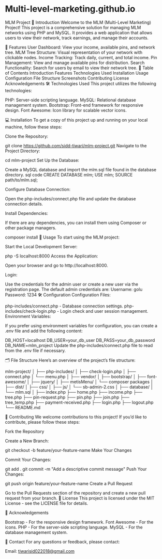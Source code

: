 # Multi-level-marketing.github.io

MLM Project
📖 Introduction
Welcome to the MLM (Multi-Level Marketing) Project! This project is a comprehensive solution for managing MLM networks using PHP and MySQL. It provides a web application that allows users to view their network, track earnings, and manage their accounts.

🚀 Features
User Dashboard: View your income, available pins, and network tree.
MLM Tree Structure: Visual representation of your network with clickable nodes.
Income Tracking: Track daily, current, and total income.
Pin Management: View and manage available pins for distribution.
Search Functionality: Search for users by email to view their network tree.
📜 Table of Contents
Introduction
Features
Technologies Used
Installation
Usage
Configuration
File Structure
Screenshots
Contributing
License
Acknowledgements
🛠 Technologies Used
This project utilizes the following technologies:

PHP: Server-side scripting language.
MySQL: Relational database management system.
Bootstrap: Front-end framework for responsive design.
Font Awesome: Icon library for scalable vector icons.

💻 Installation
To get a copy of this project up and running on your local machine, follow these steps:

Clone the Repository:

git clone https://github.com/sidd-tiwari/mlm-project.git
Navigate to the Project Directory:

cd mlm-project
Set Up the Database:

Create a MySQL database and import the mlm.sql file found in the database directory.
sql code
CREATE DATABASE mlm;
USE mlm;
SOURCE path/to/mlm.sql;

Configure Database Connection:

Open the php-includes/connect.php file and update the database connection details.

<?php
$host = 'localhost';
$user = 'root';
$password = 'your_db_password';
$database = 'mlm';

$con = mysqli_connect($host, $user, $password, $database);
if (!$con) {
    die("Connection failed: " . mysqli_connect_error());
}
?>
Install Dependencies:

If there are any dependencies, you can install them using Composer or other package managers.

composer install
📖 Usage
To start using the MLM project:

Start the Local Development Server:

php -S localhost:8000
Access the Application:

Open your browser and go to http://localhost:8000.

Login:

Use the credentials for the admin user or create a new user via the registration page.
The default admin credentials are:
Username: golu
Password: 1234
🛠 Configuration
Configuration Files:

php-includes/connect.php - Database connection settings.
php-includes/check-login.php - Login check and user session management.
Environment Variables:

If you prefer using environment variables for configuration, you can create a .env file and add the following content:

DB_HOST=localhost
DB_USER=your_db_user
DB_PASS=your_db_password
DB_NAME=mlm_project
Update the php-includes/connect.php file to read from the .env file if necessary.

🗂 File Structure
Here’s an overview of the project’s file structure:

mlm-project/
│
├── php-includes/
│   ├── check-login.php
│   ├── connect.php
│   └── menu.php
│
├── vendor/
│   ├── bootstrap/
│   ├── font-awesome/
│   ├── jquery/
│   ├── metisMenu/
│   └── composer packages
│
├── dist/
│   ├── css/
│   ├── js/
│   └── sb-admin-2.css
│
├── database/
│   └── mlm.sql
│
├── index.php
├── home.php
├── income.php
├── tree.php
├── pin-request.php
├── pin.php
├── join.php
├── tree_temp.php
├── payment-received.php
├── login.php
├── logout.php
└── README.md

🤝 Contributing
We welcome contributions to this project! If you’d like to contribute, please follow these steps:

Fork the Repository

Create a New Branch:

git checkout -b feature/your-feature-name
Make Your Changes

Commit Your Changes:

git add .
git commit -m "Add a descriptive commit message"
Push Your Changes:

git push origin feature/your-feature-name
Create a Pull Request

Go to the Pull Requests section of the repository and create a new pull request from your branch.
📜 License
This project is licensed under the MIT License - see the LICENSE file for details.

🙏 Acknowledgements

Bootstrap - For the responsive design framework.
Font Awesome - For the icons.
PHP - For the server-side scripting language.
MySQL - For the database management system.

📧 Contact
For any questions or feedback, please contact:

Email: tiwarisid022018@gmail.com

